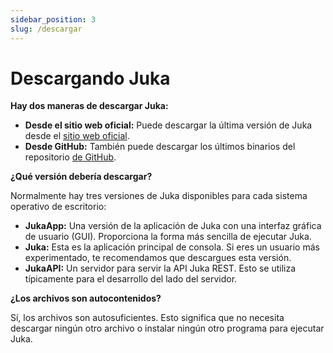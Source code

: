 ```yaml
---
sidebar_position: 3
slug: /descargar
---
```


# Descargando Juka

**Hay dos maneras de descargar Juka:**

* **Desde el sitio web oficial:** Puede descargar la última versión de Juka desde el [sitio web oficial](https://jukalang.com/download).
* **Desde GitHub:** También puede descargar los últimos binarios del repositorio [de GitHub](https://github.com/jukaLang/juka/releases).

**¿Qué versión debería descargar?**

Normalmente hay tres versiones de Juka disponibles para cada sistema operativo de escritorio:

* **JukaApp:** Una versión de la aplicación de Juka con una interfaz gráfica de usuario (GUI). Proporciona la forma más sencilla de ejecutar Juka.
* **Juka:** Esta es la aplicación principal de consola. Si eres un usuario más experimentado, te recomendamos que descargues esta versión.
* **JukaAPI:** Un servidor para servir la API Juka REST. Esto se utiliza típicamente para el desarrollo del lado del servidor.

**¿Los archivos son autocontenidos?**

Sí, los archivos son autosuficientes. Esto significa que no necesita descargar ningún otro archivo o instalar ningún otro programa para ejecutar Juka.
